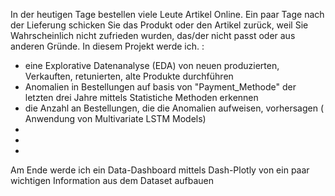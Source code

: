 In der heutigen Tage bestellen viele Leute Artikel Online. Ein paar Tage nach der Lieferung schicken Sie das Produkt oder den Artikel zurück, weil Sie Wahrscheinlich nicht zufrieden wurden, das/der nicht passt oder aus anderen Gründe. 
In diesem Projekt werde ich. :
- eine Explorative Datenanalyse (EDA) von neuen produzierten, Verkauften, retunierten, alte Produkte  durchführen
- Anomalien in Bestellungen auf basis von "Payment_Methode" der letzten drei Jahre  mittels Statistiche Methoden erkennen
- die Anzahl an Bestellungen, die die Anomalien aufweisen, vorhersagen ( Anwendung von Multivariate LSTM Models)
-  
-
-
Am Ende werde ich ein Data-Dashboard mittels Dash-Plotly von ein paar wichtigen Information aus dem Dataset aufbauen
